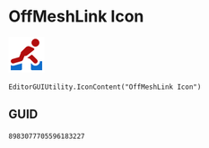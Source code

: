 # OffMeshLink Icon
![](/img/OffMeshLink%20Icon.png)

``` CSharp
EditorGUIUtility.IconContent("OffMeshLink Icon")
```
## GUID
```
8983077705596183227
```

